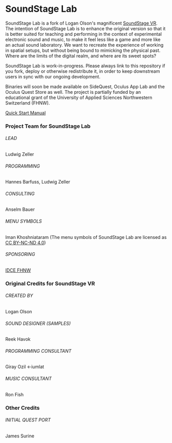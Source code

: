 # SoundStage Lab

SoundStage Lab is a fork of Logan Olson's magnificent [SoundStage VR](https://github.com/googlearchive/soundstagevr). The intention of SoundStage Lab is to enhance the original version so that it is better suited for teaching and performing in the context of experimental electronic sound and music, to make it feel less like a game and more like an actual sound laboratory. We want to recreate the experience of working in spatial setups, but without being bound to mimicking the physical past. Where are the limits of the digital realm, and where are its sweet spots? 

SoundStage Lab is work-in-progress. Please always link to this repository if you fork, deploy or otherwise redistribute it, in order to keep downstream users in sync with our ongoing development.

Binaries will soon be made available on SideQuest, Oculus App Lab and the Oculus Quest Store as well. The project is partially funded by an educational grant of the University of Applied Sciences Northwestern Switzerland (FHNW).

[Quick Start Manual](https://docs.google.com/document/d/1c9vt-wW-JnW9davSZ76r35cd4dE6xtnyzHEhdrbueOE/edit?usp=sharing)


### Project Team for SoundStage Lab
###### LEAD
Ludwig Zeller

###### PROGRAMMING
Hannes Barfuss, Ludwig Zeller

###### CONSULTING
Anselm Bauer

###### MENU SYMBOLS
Iman Khoshniataram 
(The menu symbols of SoundStage Lab are licensed as [CC BY-NC-ND 4.0](https://creativecommons.org/licenses/by-nc-nd/4.0/))

###### SPONSORING
[IDCE FHNW](https://www.fhnw.ch/en/about-fhnw/schools/academy-of-art-and-design/institute-digital-communication-environments)


### Original Credits for SoundStage VR
###### CREATED BY
Logan Olson

###### SOUND DESIGNER (SAMPLES)
Reek Havok

###### PROGRAMMING CONSULTANT
Giray Ozil <-iumlat

###### MUSIC CONSULTANT
Ron Fish

### Other Credits
###### INITIAL QUEST PORT 
James Surine

